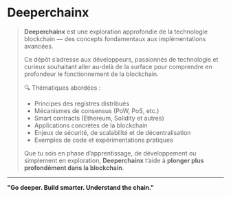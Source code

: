# Deeperchainx

> **Deeperchainx** est une exploration approfondie de la technologie blockchain — des concepts fondamentaux aux implémentations avancées.
>
> Ce dépôt s’adresse aux développeurs, passionnés de technologie et curieux souhaitant aller au-delà de la surface pour comprendre en profondeur le fonctionnement de la blockchain.
>
> 🔍 Thématiques abordées :
>
> * Principes des registres distribués
> * Mécanismes de consensus (PoW, PoS, etc.)
> * Smart contracts (Ethereum, Solidity et autres)
> * Applications concrètes de la blockchain
> * Enjeux de sécurité, de scalabilité et de décentralisation
> * Exemples de code et expérimentations pratiques
>
> Que tu sois en phase d’apprentissage, de développement ou simplement en exploration, **Deeperchainx** t’aide à **plonger plus profondément dans la blockchain**.

---

**"Go deeper. Build smarter. Understand the chain."**
